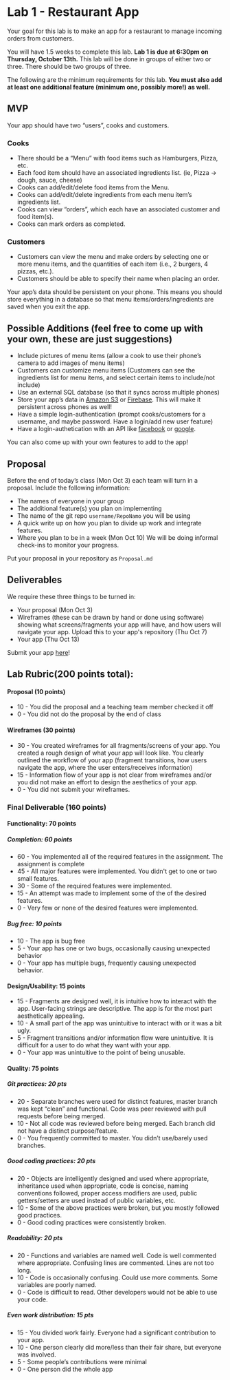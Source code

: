 # Lab 1 - Restaurant App

Your goal for this lab is to make an app for a restaurant to manage incoming orders from customers.

You will have 1.5 weeks to complete this lab. **Lab 1 is due at 6:30pm on Thursday, October 13th.** This lab will be done in groups of either two or three. There should be two groups of three.

The following are the minimum requirements for this lab. **You must also add at least one additional feature (minimum one, possibly more!) as well.**

## MVP

Your app should have two “users”, cooks and customers.

### Cooks

- There should be a “Menu” with food items such as Hamburgers, Pizza, etc.
- Each food item should have an associated ingredients list. (ie, Pizza -> dough, sauce, cheese)
- Cooks can add/edit/delete food items from the Menu.
- Cooks can add/edit/delete ingredients from each menu item’s ingredients list.
- Cooks can view “orders”, which each have an associated customer and food item(s).
- Cooks can mark orders as completed.

### Customers

- Customers can view the menu and make orders by selecting one or more menu items, and the quantities of each item (i.e., 2 burgers, 4 pizzas, etc.).
- Customers should be able to specify their name when placing an order.

Your app’s data should be persistent on your phone. This means you should store everything in a database so that menu items/orders/ingredients are saved when you exit the app.

## Possible Additions (feel free to come up with your own, these are just suggestions)

- Include pictures of menu items (allow a cook to use their phone’s camera to add images of menu items)
- Customers can customize menu items (Customers can see the ingredients list for menu items, and select certain items to include/not include)
- Use an external SQL database (so that it syncs across multiple phones)
- Store your app’s data in [Amazon S3](http://docs.aws.amazon.com/mobile/sdkforandroid/developerguide/s3transferutility.html) or [Firebase](https://www.firebase.com/docs/android/quickstart.html). This will make it persistent across phones as well!
- Have a simple login-authentication (prompt cooks/customers for a username, and maybe password. Have a login/add new user feature)
- Have a login-authetication with an API like [facebook](https://developers.facebook.com/docs/facebook-login/android) or [google](https://developers.google.com/api-client-library/javascript/features/authentication).

You can also come up with your own features to add to the app!

## Proposal
Before the end of today’s class (Mon Oct 3) each team will turn in a proposal. Include the following information:

* The names of everyone in your group
* The additional feature(s) you plan on implementing
* The name of the git repo `username/RepoNamo` you will be using
* A quick write up on how you plan to divide up work and integrate features.
* Where you plan to be in a week (Mon Oct 10) We will be doing informal check-ins to monitor your progress.

Put your proposal in your repository as `Proposal.md`

## Deliverables
We require these three things to be turned in:
* Your proposal (Mon Oct 3)
* Wireframes (these can be drawn by hand or done using software) showing what screens/fragments your app will have, and how users will navigate your app. Upload this to your app's repository (Thu Oct 7)
* Your app (Thu Oct 13)

Submit your app [here]()!

## Lab Rubric(200 points total):
#### Proposal (10 points)
* 10 - You did the proposal and a teaching team member checked it off
* 0 - You did not do the proposal by the end of class

#### Wireframes (30 points)
* 30 - You created wireframes for all fragments/screens of your app. You created a rough design of what your app will look like. You clearly outlined the workflow of your app (fragment transitions, how users navigate the app, where the user enters/receives information)
* 15 - Information flow of your app is not clear from wireframes and/or you did not make an effort to design the aesthetics of your app.
* 0 - You did not submit your wireframes.

### Final Deliverable (160 points)
#### Functionality: 70 points
##### Completion: 60 points
* 60 - You implemented all of the required features in the assignment. The assignment is complete
* 45 - All major features were implemented. You didn't get to one or two small features.
* 30 - Some of the required features were implemented.
* 15 - An attempt was made to implement some of the of the desired features.
* 0 - Very few or none of the desired features were implemented.

##### Bug free: 10 points
* 10 - The app is bug free
* 5 - Your app has one or two bugs, occasionally causing unexpected behavior
* 0 - Your app has multiple bugs, frequently causing unexpected behavior.


#### Design/Usability: 15 points
* 15 - Fragments are designed well, it is intuitive how to interact with the app.  User-facing strings are descriptive. The app is for the most part aesthetically appealing.
* 10 - A small part of the app was unintuitive to interact with or it was a bit ugly.
* 5 - Fragment transitions and/or information flow were unintuitive. It is difficult for a user to do what they want with your app.
* 0 - Your app was unintuitive to the point of being unusable.

#### Quality: 75 points

##### Git practices: 20 pts

* 20 - Separate branches were used for distinct features, master branch was kept “clean” and functional. Code was peer reviewed with pull requests before being merged.
* 10 - Not all code was reviewed before being merged. Each branch did not have a distinct purpose/feature.
* 0 - You frequently committed to master. You didn’t use/barely used branches.

##### Good coding practices: 20 pts

* 20 - Objects are intelligently designed and used where appropriate, inheritance used when appropriate, code is concise, naming conventions followed, proper access modifiers are used, public getters/setters are used instead of public variables, etc.
* 10 - Some of the above practices were broken, but you mostly followed good practices.
* 0 - Good coding practices were consistently broken.

##### Readability: 20 pts
* 20 - Functions and variables are named well. Code is well commented where appropriate. Confusing lines are commented. Lines are not too long.
* 10 - Code is occasionally confusing. Could use more comments. Some variables are poorly named.
* 0 - Code is difficult to read. Other developers would not be able to use your code.

##### Even work distribution: 15 pts
* 15 - You divided work fairly. Everyone had a significant contribution to your app.
* 10 - One person clearly did more/less than their fair share, but everyone was involved.
* 5 - Some people’s contributions were minimal
* 0 - One person did the whole app
